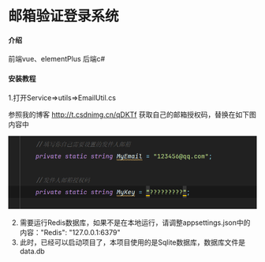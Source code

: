 # 邮箱验证登录系统

#### 介绍
前端vue、elementPlus
后端c#


#### 安装教程
1.打开Service=>utils=>EmailUtil.cs

参照我的博客
http://t.csdnimg.cn/qDKTf 获取自己的邮箱授权码，替换在如下图内容中

![img.png](img%2Fimg.png)

2. 需要运行Redis数据库，如果不是在本地运行，请调整appsettings.json中的内容："Redis": "127.0.0.1:6379"
3. 此时，已经可以启动项目了，本项目使用的是Sqlite数据库，数据库文件是data.db